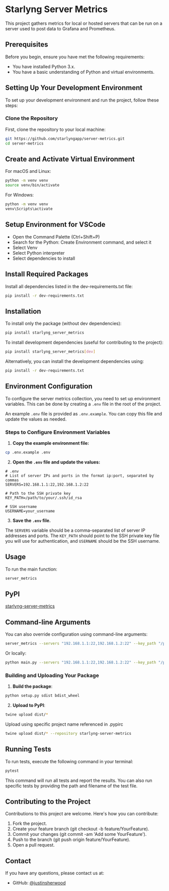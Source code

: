# Starlyng Server Metrics

This project gathers metrics for local or hosted servers that can be run on a server used to post data to Grafana and Prometheus.

## Prerequisites

Before you begin, ensure you have met the following requirements:
* You have installed Python 3.x.
* You have a basic understanding of Python and virtual environments.

## Setting Up Your Development Environment

To set up your development environment and run the project, follow these steps:

### Clone the Repository

First, clone the repository to your local machine:

```bash
git https://github.com/starlyngapp/server-metrics.git
cd server-metrics
```

## Create and Activate Virtual Environment

For macOS and Linux:

```bash
python -m venv venv
source venv/bin/activate
```

For Windows:

```bash
python -m venv venv
venv\Scripts\activate
```

## Setup Environment for VSCode

* Open the Command Palette (Ctrl+Shift+P)
* Search for the Python: Create Environment command, and select it
* Select Venv
* Select Python interpreter
* Select dependencies to install

## Install Required Packages

Install all dependencies listed in the dev-requirements.txt file:

```bash
pip install -r dev-requirements.txt
```

## Installation

To install only the package (without dev dependencies):

```bash
pip install starlyng_server_metrics
```

To install development dependencies (useful for contributing to the project):

```bash
pip install starlyng_server_metrics[dev]
```

Alternatively, you can install the development dependencies using:

```bash
pip install -r dev-requirements.txt
```

## Environment Configuration

To configure the server metrics collection, you need to set up environment variables. This can be done by creating a `.env` file in the root of the project.

An example `.env` file is provided as `.env.example`. You can copy this file and update the values as needed.

### Steps to Configure Environment Variables

1. **Copy the example environment file:**

```sh
cp .env.example .env
```

2. **Open the `.env` file and update the values:**

```env
# .env
# List of server IPs and ports in the format ip:port, separated by commas
SERVERS=192.168.1.1:22,192.168.1.2:22

# Path to the SSH private key
KEY_PATH=/path/to/your/.ssh/id_rsa

# SSH username
USERNAME=your_username
```

3. **Save the `.env` file.**

The `SERVERS` variable should be a comma-separated list of server IP addresses and ports. The `KEY_PATH` should point to the SSH private key file you will use for authentication, and `USERNAME` should be the SSH username.

## Usage

To run the main function:

```bash
server_metrics
```

## PyPI

[starlyng-server-metrics](https://pypi.org/project/starlyng-server-metrics/)

## Command-line Arguments

You can also override configuration using command-line arguments:

```bash
server_metrics --servers "192.168.1.1:22,192.168.1.2:22" --key_path "/path/to/your/.ssh/id_rsa" --username "your_username"
```

Or locally:

```bash
python main.py --servers "192.168.1.1:22,192.168.1.2:22" --key_path "/path/to/your/.ssh/id_rsa" --username "your_username"
```

### Building and Uploading Your Package

1. **Build the package**:

```bash
python setup.py sdist bdist_wheel
```

2. **Upload to PyPI**:

```bash
twine upload dist/*
```

Upload using specific project name referenced in .pypirc

```bash
twine upload dist/* --repository starlyng-server-metrics
```

## Running Tests

To run tests, execute the following command in your terminal:

```bash
pytest
```

This command will run all tests and report the results. You can also run specific tests by providing the path and filename of the test file.

## Contributing to the Project

Contributions to this project are welcome. Here's how you can contribute:

1. Fork the project.
2. Create your feature branch (git checkout -b feature/YourFeature).
3. Commit your changes (git commit -am 'Add some YourFeature').
4. Push to the branch (git push origin feature/YourFeature).
5. Open a pull request.

## Contact

If you have any questions, please contact us at:

- GitHub: [@justinsherwood](https://github.com/justinsherwood)